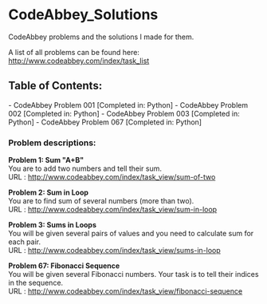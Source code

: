 CodeAbbey_Solutions
===================

CodeAbbey problems and the solutions I made for them.

A list of all problems can be found here: http://www.codeabbey.com/index/task_list

<h2>Table of Contents:</h2>
- CodeAbbey Problem 001 [Completed in: Python]
- CodeAbbey Problem 002 [Completed in: Python]
- CodeAbbey Problem 003 [Completed in: Python]
- CodeAbbey Problem 067 [Completed in: Python]

<h3>Problem descriptions:</h3>


<strong>Problem 1: Sum "A+B"</strong>
<BR>
You are to add two numbers and tell their sum. 
<BR>
URL : http://www.codeabbey.com/index/task_view/sum-of-two

<strong>Problem 2: Sum in Loop</strong>
<BR>
You are to find sum of several numbers (more than two).
<BR>
URL : http://www.codeabbey.com/index/task_view/sum-in-loop

<strong>Problem 3: Sums in Loops</strong>
<BR>
You will be given several pairs of values and you need to calculate sum for each pair. 
<BR>
URL : http://www.codeabbey.com/index/task_view/sums-in-loop

<strong>Problem 67: Fibonacci Sequence</strong>
<BR>
You will be given several Fibonacci numbers. Your task is to tell their indices in the sequence.
<BR>
URL : http://www.codeabbey.com/index/task_view/fibonacci-sequence
